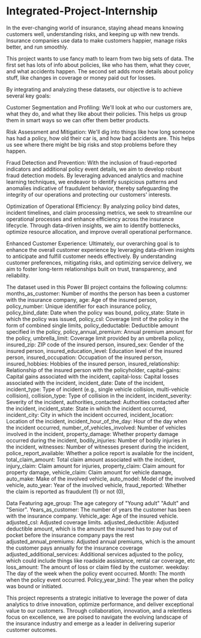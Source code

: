 # Integrated-Project-Internship

In the ever-changing world of insurance, staying ahead means knowing customers well, understanding risks, and keeping up with new trends. Insurance companies use data to make customers happier, manage risks better, and run smoothly.

This project wants to use fancy math to learn from two big sets of data. The first set has lots of info about policies, like who has them, what they cover, and what accidents happen. The second set adds more details about policy stuff, like changes in coverage or money paid out for losses.

By integrating and analyzing these datasets, our objective is to achieve several key goals:

Customer Segmentation and Profiling: We'll look at who our customers are, what they do, and what they like about their policies. This helps us group them in smart ways so we can offer them better products.

Risk Assessment and Mitigation: We'll dig into things like how long someone has had a policy, how old their car is, and how bad accidents are. This helps us see where there might be big risks and stop problems before they happen.

Fraud Detection and Prevention: With the inclusion of fraud-reported indicators and additional policy event details, we aim to develop robust fraud detection models. By leveraging advanced analytics and machine learning techniques, we endeavor to identify suspicious patterns and anomalies indicative of fraudulent behavior, thereby safeguarding the integrity of our operations and protecting our customers' interests.

Optimization of Operational Efficiency: By analyzing policy bind dates, incident timelines, and claim processing metrics, we seek to streamline our operational processes and enhance efficiency across the insurance lifecycle. Through data-driven insights, we aim to identify bottlenecks, optimize resource allocation, and improve overall operational performance.

Enhanced Customer Experience: Ultimately, our overarching goal is to enhance the overall customer experience by leveraging data-driven insights to anticipate and fulfill customer needs effectively. By understanding customer preferences, mitigating risks, and optimizing service delivery, we aim to foster long-term relationships built on trust, transparency, and reliability.

The dataset used in this Power BI project contains the following columns:
months_as_customer: Number of months the person has been a customer with the insurance company,
age: Age of the insured person,
policy_number: Unique identifier for each insurance policy,
policy_bind_date: Date when the policy was bound,
policy_state: State in which the policy was issued,
policy_csl: Coverage limit of the policy in the form of combined single limits,
policy_deductable: Deductible amount specified in the policy,
policy_annual_premium: Annual premium amount for the policy,
umbrella_limit: Coverage limit provided by an umbrella policy,
insured_zip: ZIP code of the insured person,
insured_sex: Gender of the insured person,
insured_education_level: Education level of the insured person,
insured_occupation: Occupation of the insured person,
insured_hobbies: Hobbies of the insured person,
insured_relationship: Relationship of the insured person with the policyholder,
capital-gains: Capital gains associated with the incident,
capital-loss: Capital losses associated with the incident,
incident_date: Date of the incident,
incident_type: Type of incident (e.g., single vehicle collision, multi-vehicle collision),
collision_type: Type of collision in the incident,
incident_severity: Severity of the incident,
authorities_contacted: Authorities contacted after the incident,
incident_state: State in which the incident occurred,
incident_city: City in which the incident occurred,
incident_location: Location of the incident,
incident_hour_of_the_day: Hour of the day when the incident occurred,
number_of_vehicles_involved: Number of vehicles involved in the incident,
property_damage: Whether property damage occurred during the incident,
bodily_injuries: Number of bodily injuries in the incident,
witnesses: Number of witnesses present during the incident,
police_report_available: Whether a police report is available for the incident,
total_claim_amount: Total claim amount associated with the incident,
injury_claim: Claim amount for injuries,
property_claim: Claim amount for property damage,
vehicle_claim: Claim amount for vehicle damage,
auto_make: Make of the involved vehicle,
auto_model: Model of the involved vehicle,
auto_year: Year of the involved vehicle,
fraud_reported: Whether the claim is reported as fraudulent (1) or not (0),


Data Featuring
age_group: The age category of "Young adult" "Adult" and "Senior".
Years_as_customer: The number of years the customer has been with the insurance company.
Vehicle_age: Age of the insured vehicle.
adjusted_csl: Adjusted coverage limits.
adjusted_deductible: Adjusted deductible amount, which is the amount the insured has to pay out of pocket before the insurance company pays the rest
adjusted_annual_premiums: Adjusted annual premiums, which is the amount the customer pays annually for the insurance coverage
adjusted_additional_services: Additional services adjusted to the policy, which could include things like roadside assistance, rental car coverage, etc
loss_amount: The amount of loss or claim filed by the customer.
weekday: The day of the week when the policy event occurred.
Month: The month when the policy event occurred.
Policy_year_bind: The year when the policy was bound or initiated.


This project represents a strategic initiative to leverage the power of data analytics to drive innovation, optimize performance, and deliver exceptional value to our customers. Through collaboration, innovation, and a relentless focus on excellence, we are poised to navigate the evolving landscape of the insurance industry and emerge as a leader in delivering superior customer outcomes.
